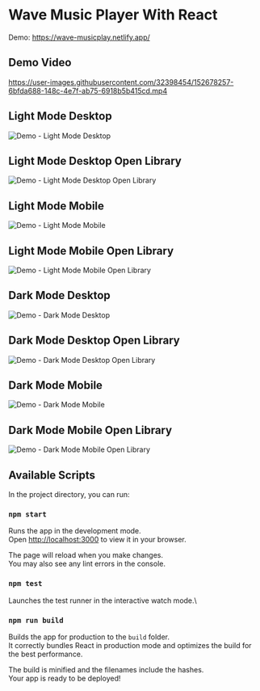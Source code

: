 # Wave Music Player With React

Demo: https://wave-musicplay.netlify.app/

## Demo Video

https://user-images.githubusercontent.com/32398454/152678257-6bfda688-148c-4e7f-ab75-6918b5b415cd.mp4

## Light Mode Desktop

![Demo - Light Mode Desktop](https://raw.githubusercontent.com/navidabdi/music-player-react/main/src/screenshots/Wave-Music-Player-1.png)

## Light Mode Desktop Open Library

![Demo - Light Mode Desktop Open Library](https://raw.githubusercontent.com/navidabdi/music-player-react/main/src/screenshots/Wave-Music-Player-3.png)

## Light Mode Mobile

![Demo - Light Mode Mobile](https://raw.githubusercontent.com/navidabdi/music-player-react/main/src/screenshots/Wave-Music-Player-5.png)

## Light Mode Mobile Open Library

![Demo - Light Mode Mobile Open Library](https://raw.githubusercontent.com/navidabdi/music-player-react/main/src/screenshots/Wave-Music-Player-7.png)

## Dark Mode Desktop

![Demo - Dark Mode Desktop](https://raw.githubusercontent.com/navidabdi/music-player-react/main/src/screenshots/Wave-Music-Player-2.png)

## Dark Mode Desktop Open Library

![Demo - Dark Mode Desktop Open Library](https://raw.githubusercontent.com/navidabdi/music-player-react/main/src/screenshots/Wave-Music-Player-4.png)

## Dark Mode Mobile

![Demo - Dark Mode Mobile](https://raw.githubusercontent.com/navidabdi/music-player-react/main/src/screenshots/Wave-Music-Player-6.png)

## Dark Mode Mobile Open Library

![Demo - Dark Mode Mobile Open Library](https://raw.githubusercontent.com/navidabdi/music-player-react/main/src/screenshots/Wave-Music-Player-8.png)

## Available Scripts

In the project directory, you can run:

### `npm start`

Runs the app in the development mode.\
Open [http://localhost:3000](http://localhost:3000) to view it in your browser.

The page will reload when you make changes.\
You may also see any lint errors in the console.

### `npm test`

Launches the test runner in the interactive watch mode.\

### `npm run build`

Builds the app for production to the `build` folder.\
It correctly bundles React in production mode and optimizes the build for the best performance.

The build is minified and the filenames include the hashes.\
Your app is ready to be deployed!

